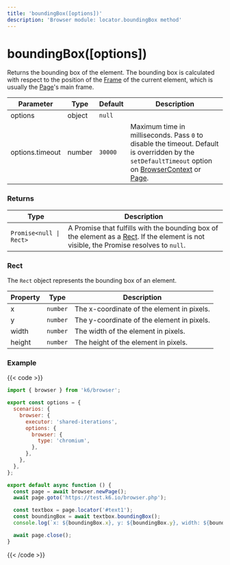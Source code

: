 ```yaml
---
title: 'boundingBox([options])'
description: 'Browser module: locator.boundingBox method'
---
```


# boundingBox([options])

Returns the bounding box of the element. The bounding box is calculated with respect to the position of the [Frame](https://grafana.com/docs/k6/<K6_VERSION>/javascript-api/k6-browser/frame) of the current element, which is usually the [Page](https://grafana.com/docs/k6/<K6_VERSION>/javascript-api/k6-browser/page)'s main frame.

<TableWithNestedRows>

| Parameter       | Type   | Default | Description                                                                                                                                                                                                                                                                                                                                   |
| --------------- | ------ | ------- | --------------------------------------------------------------------------------------------------------------------------------------------------------------------------------------------------------------------------------------------------------------------------------------------------------------------------------------------- |
| options         | object | `null`  |                                                                                                                                                                                                                                                                                                                                               |
| options.timeout | number | `30000` | Maximum time in milliseconds. Pass `0` to disable the timeout. Default is overridden by the `setDefaultTimeout` option on [BrowserContext](https://grafana.com/docs/k6/<K6_VERSION>/javascript-api/k6-browser/browsercontext/) or [Page](https://grafana.com/docs/k6/<K6_VERSION>/javascript-api/k6-browser/page/). |

</TableWithNestedRows>

### Returns

| Type                    | Description                                                                                                                  |
| ----------------------- | ---------------------------------------------------------------------------------------------------------------------------- |
| `Promise<null \| Rect>` | A Promise that fulfills with the bounding box of the element as a [Rect](#rect). If the element is not visible, the Promise resolves to `null`. |


### Rect

The `Rect` object represents the bounding box of an element.

| Property | Type     | Description                                |
| -------- | -------- | ------------------------------------------ |
| x        | `number` | The x-coordinate of the element in pixels. |
| y        | `number` | The y-coordinate of the element in pixels. |
| width    | `number` | The width of the element in pixels.        |
| height   | `number` | The height of the element in pixels.       |

### Example

{{< code >}}

```javascript
import { browser } from 'k6/browser';

export const options = {
  scenarios: {
    browser: {
      executor: 'shared-iterations',
      options: {
        browser: {
          type: 'chromium',
        },
      },
    },
  },
};

export default async function () {
  const page = await browser.newPage();
  await page.goto('https://test.k6.io/browser.php');

  const textbox = page.locator('#text1');
  const boundingBox = await textbox.boundingBox();
  console.log(`x: ${boundingBox.x}, y: ${boundingBox.y}, width: ${boundingBox.width}, height: ${boundingBox.height}`);

  await page.close();
}
```

{{< /code >}}

